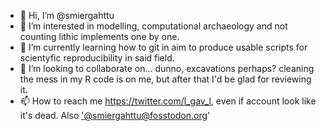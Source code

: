 - 👋 Hi, I’m @smiergahttu
- 👀 I’m interested in modelling, computational archaeology and not counting lithic implements one by one. 
- 🌱 I’m currently learning how to git in aim to produce usable scripts for scientyfic reproducibility in said field.
- 💞️ I’m looking to collaborate on... dunno, excavations perhaps? cleaning the mess in my R code is on me, but after that I'd be glad for reviewing it.
- 📫 How to reach me https://twitter.com/l_gav_l, even if account look like it's dead. Also <a rel="me" href="https://fosstodon.org/@smiergahttu">'@smiergahttu@fosstodon.org'</a>

<!---
smiergahttu/smiergahttu is a ✨ special ✨ repository because its `README.md` (this file) appears on your GitHub profile.
You can click the Preview link to take a look at your changes.
--->
